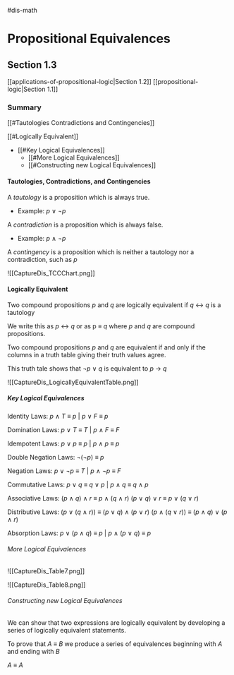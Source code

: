 #dis-math 
# Propositional Equivalences
## Section 1.3
[[applications-of-propositional-logic|Section 1.2]]
[[propositional-logic|Section 1.1]]

### Summary
[[#Tautologies Contradictions and Contingencies]]

[[#Logically Equivalent]]
- [[#Key Logical Equivalences]]
	- [[#More Logical Equivalences]]
	- [[#Constructing new Logical Equivalences]]

#### Tautologies, Contradictions, and Contingencies

A *tautology* is a proposition which is always true.
* Example: *p* $\vee$ $\neg$*p*

A *contradiction* is a proposition which is always false.
* Example: *p* $\wedge$ $\neg$*p*

A *contingency* is a proposition which is neither a tautology nor a contradiction, such as *p*

![[CaptureDis_TCCChart.png]]

#### Logically Equivalent

Two compound propositions *p* and *q* are logically equivalent if *q* $\leftrightarrow$ *q* is a tautology

We write this as *p* $\leftrightarrow$ *q* or as p $\equiv$ *q* where *p* and *q* are compound propositions.

Two compound propositions *p* and *q* are equivalent if and only if the columns in a truth table giving their truth values agree.

This truth tale shows that $\neg$*p* $\vee$ *q* is equivalent to *p* $\rightarrow$ *q*

![[CaptureDis_LogicallyEquivalentTable.png]]

##### Key Logical Equivalences

Identity Laws: *p* $\wedge$ *T* $\equiv$ *p* | *p* $\vee$ *F* $\equiv$ *p*

Domination Laws: *p* $\vee$ *T* $\equiv$ *T* | *p* $\wedge$ *F* $\equiv$ *F*

Idempotent Laws: *p* $\vee$ *p* $\equiv$ *p* | *p* $\wedge$ *p* $\equiv$ *p*

Double Negation Laws: $\neg$($\neg$*p*) $\equiv$ *p*

Negation Laws: *p* $\vee$ $\neg$*p* $\equiv$ *T* | *p* $\wedge$ $\neg$*p* $\equiv$ *F*

Commutative Laws: *p* $\vee$ *q* $\equiv$ *q* $\vee$ *p* | *p* $\wedge$ *q* $\equiv$ *q* $\wedge$ *p*

Associative Laws: 
(*p* $\wedge$ *q*) $\wedge$ *r* $\equiv$ *p* $\wedge$ (*q* $\wedge$ *r*)
(*p* $\vee$ *q*) $\vee$ *r* $\equiv$ *p* $\vee$ (*q* $\vee$ *r*)

Distributive Laws:
(*p* $\vee$ (*q* $\wedge$ *r*)) $\equiv$ (*p* $\vee$ *q*) $\wedge$ (*p* $\vee$ *r*)
(*p* $\wedge$ (*q* $\vee$ *r*)) $\equiv$ (*p* $\wedge$ *q*) $\vee$ (*p* $\wedge$ *r*)

Absorption Laws:
*p* $\vee$ (*p* $\wedge$ *q*) $\equiv$ *p* | *p* $\wedge$ (*p* $\vee$ *q*) $\equiv$ *p*

###### More Logical Equivalences

![[CaptureDis_Table7.png]]

![[CaptureDis_Table8.png]]

###### Constructing new Logical Equivalences

We can show that two expressions are logically equivalent by developing a series of logically equivalent statements.

To prove that *A* $\equiv$ *B* we produce a series of equivalences beginning with *A* and ending with *B*

*A* $\equiv$ *A*









